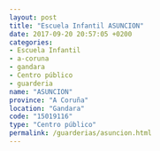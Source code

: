 ```yaml
---
layout: post
title: "Escuela Infantil ASUNCION"
date: 2017-09-20 20:57:05 +0200
categories:
- Escuela Infantil
- a-coruna
- gandara
- Centro público
- guarderia
name: "ASUNCION"
province: "A Coruña"
location: "Gandara"
code: "15019116"
type: "Centro público"
permalink: /guarderias/asuncion.html
---
```

